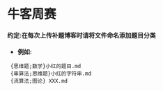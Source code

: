 # 牛客周赛
#### 约定:在每次上传补题博客时请将文件命名添加题目分类
- **例如:** 
```
 {思维题;数学}小红的题目.md
 {串算法;思维题}小红的字符串.md
 {流算法;图论} XXX.md
```